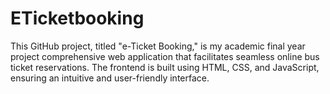 # ETicketbooking
This GitHub project, titled "e-Ticket Booking," is my academic final year project comprehensive web application that facilitates seamless online bus ticket reservations. The frontend is built using HTML, CSS, and JavaScript, ensuring an intuitive and user-friendly interface. 
